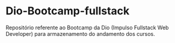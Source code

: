 # Dio-Bootcamp-fullstack
Repositório referente ao Bootcamp da Dio (Impulso Fullstack Web Developer) para armazenamento do andamento dos cursos.
